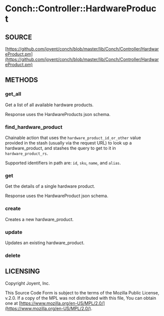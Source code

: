 # Conch::Controller::HardwareProduct

## SOURCE

[https://github.com/joyent/conch/blob/master/lib/Conch/Controller/HardwareProduct.pm](https://github.com/joyent/conch/blob/master/lib/Conch/Controller/HardwareProduct.pm)

## METHODS

### get\_all

Get a list of all available hardware products.

Response uses the HardwareProducts json schema.

### find\_hardware\_product

Chainable action that uses the `hardware_product_id_or_other` value provided in the stash
(usually via the request URL) to look up a hardware\_product, and stashes the query to get to it
in `hardware_product_rs`.

Supported identifiers in path are: `id`, `sku`, `name`, and `alias`.

### get

Get the details of a single hardware product.

Response uses the HardwareProduct json schema.

### create

Creates a new hardware\_product.

### update

Updates an existing hardware\_product.

### delete

## LICENSING

Copyright Joyent, Inc.

This Source Code Form is subject to the terms of the Mozilla Public License,
v.2.0. If a copy of the MPL was not distributed with this file, You can obtain
one at [https://www.mozilla.org/en-US/MPL/2.0/](https://www.mozilla.org/en-US/MPL/2.0/).
